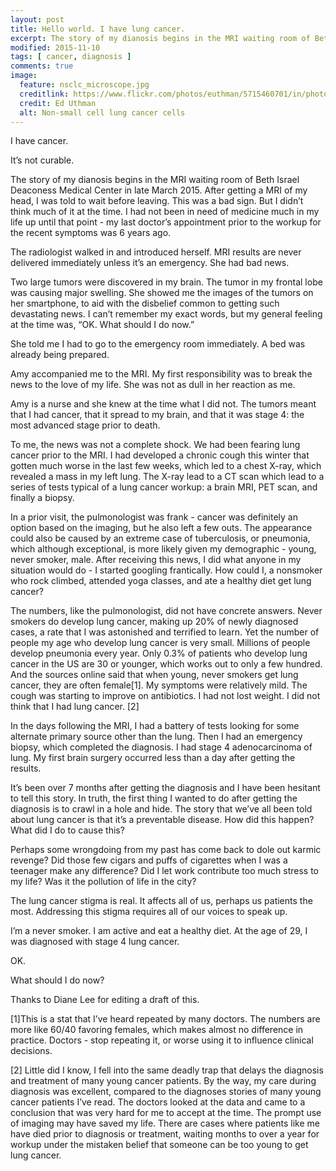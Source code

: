 ```yaml
---
layout: post
title: Hello world. I have lung cancer.
excerpt: The story of my dianosis begins in the MRI waiting room of Beth Israel Deaconess Medical Center in late March 2015. After getting a MRI of my head, I was told to wait before leaving. This was a bad sign.
modified: 2015-11-10
tags: [ cancer, diagnosis ]
comments: true
image:
  feature: nsclc_microscope.jpg
  creditlink: https://www.flickr.com/photos/euthman/5715460701/in/photolist-9H4ekT-6xuVfB-7FMEJu-f6yMe4-f6yyLc-f6yzu6-f6NPKQ-f6NPTo-f6NPaf-8LRNqy-f6NPis-efq3et-8nxEv5-6ZhEFb-7FHLfD-8nxEsE-nYbdQS-6meFnN-5t3snb-bo3aLW-7EXifL-723ZoD-4GfnQM-7Jy9bZ-9igkBp-cPDyi7-6ZdEEx-74MaQ8-7umibD-jsyV6F-6YCpcH-6zSgSx-6Zshqr-3h63CV-71p7Y7-6ZshmB-6YGqCE-6ZwhSG-CKfR7-wyRzzD-8nuw7t-6CzA4K-4Yyqdi-74MbRt-2pSr8H-4CWYX-h6iuho-h871DY-5tqLkm-4uc3R4/
  credit: Ed Uthman
  alt: Non-small cell lung cancer cells
---
```


I have cancer. 

It’s not curable.

The story of my dianosis begins in the MRI waiting room of Beth Israel Deaconess Medical Center in late March 2015. After getting a MRI of my head, I was told to wait before leaving. This was a bad sign. But I didn’t think much of it at the time. I had not been in need of medicine much in my life up until that point - my last doctor’s appointment prior to the workup for the recent symptoms was 6 years ago.

The radiologist walked in and introduced herself. MRI results are never delivered immediately unless it’s an emergency. She had bad news. 

Two large tumors were discovered in my brain.  The tumor in my frontal lobe was causing major swelling. She showed me the images of the tumors on her smartphone, to aid with the disbelief common to getting such devastating news. I can’t remember my exact words, but my general feeling at the time was, “OK. What should I do now.”

She told me I had to go to the emergency room immediately. A bed was already being prepared. 

Amy accompanied me to the MRI. My first responsibility was to break the news to the love of my life. She was not as dull in her reaction as me.

Amy is a nurse and she knew at the time what I did not. The tumors meant that I had cancer, that it spread to my brain, and that it was stage 4: the most advanced stage prior to death. 

To me, the news was not a complete shock. We had been fearing lung cancer prior to the MRI.  I had developed a chronic cough this winter that gotten much worse in the last few weeks, which led to a chest X-ray, which revealed a mass in my left lung. The X-ray lead to a CT scan which lead to a series of tests typical of a lung cancer workup: a brain MRI, PET scan, and finally a biopsy. 

In a prior visit, the pulmonologist was frank - cancer was definitely an option based on the imaging, but he also left a few outs. The appearance could also be caused by an extreme case of tuberculosis, or pneumonia, which although exceptional, is more likely given my demographic - young, never smoker, male. After receiving this news, I did what anyone in my situation would do - I started googling frantically.  How could I, a nonsmoker who rock climbed, attended yoga classes, and ate a healthy diet get lung cancer? 

The numbers, like the pulmonologist, did not have concrete answers. Never smokers do develop lung cancer, making up 20% of newly diagnosed cases, a rate that I was astonished and terrified to learn. Yet the number of people my age who develop lung cancer is very small.  Millions of people develop pneumonia every year. Only 0.3% of patients who develop lung cancer in the US are 30 or younger, which works out to only a few hundred. And the sources online said that when young, never smokers get lung cancer, they are often female[1]. My symptoms were relatively mild. The cough was starting to improve on antibiotics. I had not lost weight. I did not think that I had lung cancer. [2]

In the days following the MRI, I had a battery of tests looking for some alternate primary source other than the lung. Then I had an emergency biopsy, which completed the diagnosis. I had stage 4 adenocarcinoma of lung. My first brain surgery occurred less than a day after getting the results.

It’s been over 7 months after getting the diagnosis and I have been hesitant to tell this story. In truth, the first thing I wanted to do after getting the diagnosis is to crawl in a hole and hide. The story that we’ve all been told about lung cancer is that it’s a preventable disease. How did this happen? What did I do to cause this? 

Perhaps some wrongdoing from my past has come back to dole out karmic revenge? Did those few cigars and puffs of cigarettes when I was a teenager make any difference? Did I let work contribute too much stress to my life? Was it the pollution of life in the city? 

The lung cancer stigma is real. It affects all of us, perhaps us patients the most. Addressing this stigma requires all of our voices to speak up.

I’m a never smoker. I am active and eat a healthy diet. At the age of 29, I was diagnosed with stage 4 lung cancer.

OK. 

What should I do now? 

Thanks to Diane Lee for editing a draft of this.

[1]This is a stat that I’ve heard repeated by many doctors. The numbers are more like 60/40 favoring females, which makes almost no difference in practice.  Doctors - stop repeating it, or worse using it to influence clinical decisions.

[2] Little did I know, I fell into the same deadly trap that delays the diagnosis and treatment of many young cancer patients. By the way, my care during diagnosis was excellent, compared to the diagnoses stories of many young cancer patients I’ve read. The doctors looked at the data and came to a conclusion that was very hard for me to accept at the time. The prompt use of imaging may have saved my life.  There are cases where patients like me have died prior to diagnosis or treatment, waiting months to over a year for workup under the mistaken belief that someone can be too young to get lung cancer.

